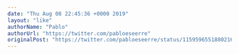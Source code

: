 ```yaml
---
date: "Thu Aug 08 22:45:36 +0000 2019"
layout: "like"
authorName: "Pablo"
authorUrl: "https://twitter.com/pabloeseerre"
originalPost: "https://twitter.com/pabloeseerre/status/1159596551880216576"
---
```

